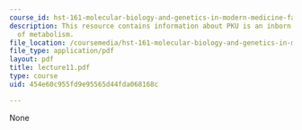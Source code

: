 ```yaml
---
course_id: hst-161-molecular-biology-and-genetics-in-modern-medicine-fall-2007
description: This resource contains information about PKU is an inborn (genetic) error
  of metabolism.
file_location: /coursemedia/hst-161-molecular-biology-and-genetics-in-modern-medicine-fall-2007/454e60c955fd9e95565d44fda068168c_lecture11.pdf
file_type: application/pdf
layout: pdf
title: lecture11.pdf
type: course
uid: 454e60c955fd9e95565d44fda068168c

---
```

None
